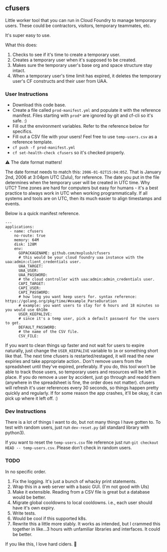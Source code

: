 ## cfusers

Little worker tool that you can run in Cloud Foundry to manage temporary users. These could be contractors, visitors, temporary teammates, etc.

It's super easy to use.

What this does:

1. Checks to see if it's time to create a temporary user.
1. Creates a temporary user when it's supposed to be created.
1. Makes sure the temporary user's base org and space structure stay intact.
1. When a temporary user's time limit has expired, it deletes the temporary user's CF constructs and their user from UAA.

### User Instructions

* Download this code base.
* Create a file called `prod-manifest.yml` and populate it with the reference manifest. Files starting with `prod*` are ignored by git and cf-cli so it's safe. :)
* Fill out the environment variables. Refer to the reference below for specifics.
* Fill out a CSV file with your users! Feel free to use `temp-users.csv` as a reference template.
* `cf push -f prod-manifest.yml`
* `cf set-health-check cfusers` so it's checked properly.

:warning: The date format matters!

The date format needs to match this: `2006-01-02T15:04:05Z`. That is January 2nd, 2006 at 3:04pm UTC (Zulu), for reference. The date you put in the file determines when the temporary user will be created in UTC time. Why UTC? Time zones are hard for computers but easy for humans - it's a best practice to always work in UTC when working programmatically. If all systems and tools are on UTC, then its much easier to align timestamps and events.

Below is a quick manifest reference.

```
---
applications:
  - name: cfusers
    no-route: true
    memory: 64M
    disk: 128M
    env:
      GOPACKAGENAME: github.com/mxplusb/cfusers
      # this would be your cloud foundry uaa instance with the uaa:admin:client_credentials user.
      UAA_TARGET:
      UAA_USER:
      UAA_PASSWORD:
      # the cloud controller with uaa:admin:admin_credentials user.
      CAPI_TARGET:
      CAPI_USER:
      CAPI_PASSWORD:
      # how long you want keep users for. syntax reference: https://golang.org/pkg/time/#example_ParseDuration
      # example: you want users to stay for 6 hours and 18 minutes so you would use 6h18m
      USER_KEEPALIVE:
      # since it's a temp user, pick a default password for the users to get.
      DEFAULT_PASSWORD:
      # the name of the CSV file.
      CSV_FILE:
```

If you want to clean things up faster and not wait for users to expire naturally, just change the `USER_KEEPALIVE` variable to `1m` or something short like that. The next time cfusers is restarted/restaged, it will read the new expiries and take appropriate action.. Don't remove users from the spreadsheet until they've expired, preferably. If you do, this tool won't be able to track those users, so temporary users and resources will be left in place. If you do remove a user by accident, just go through and readd them (anywhere in the spreadsheet is fine, the order does not matter). cfusers will refresh it's user references every 30 seconds, so things happen pretty quickly and regularly. If for some reason the app crashes, it'll be okay, it can pick up where it left off. :)

### Dev Instructions

There is a lot of things I want to do, but not many things I have gotten to. To test with random users, just run `dev-reset.py` (all standard library with python3).

If you want to reset the `temp-users.csv` file reference just run `git checkout HEAD -- temp-users.csv`. Please don't check in random users.

### TODO

In no specific order.

1. Fix the logging. It's just a bunch of whacky print statements.
1. Wrap this in a web server with a basic GUI. (I'm not good with UIs)
1. Make it extensible. Reading from a CSV file is great but a database would be better.
1. Migrate global cooldowns to local cooldowns. i.e., each user should have it's own expiry.
1. Write tests.
1. Would be cool if this supported k8s.
1. Rewrite this a little more stably. It works as intended, but I crammed this together in like...3 hours with unfamiliar libraries and interfaces. It could be better.

If you like this, I love hard ciders. :beers: